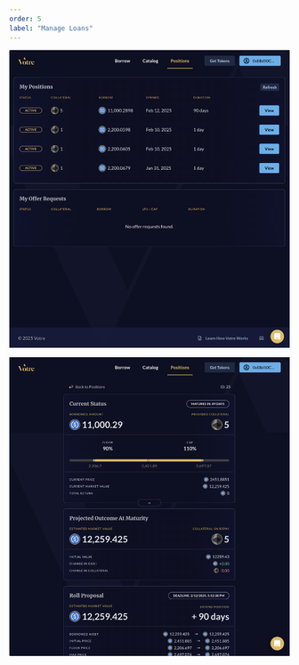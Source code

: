 ```yaml
---
order: 5
label: "Manage Loans"
---
```


![Votre manage loans](/static/images/manage-loans.png)

![Votre manage loan](/static/images/manage-loan.png)
